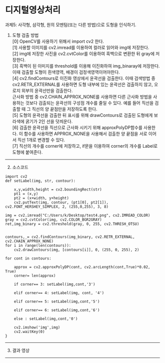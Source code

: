 디지털영상처리
=============
과제5: 사각형, 삼각형, 원의 모멘텀(또는 다른 방법)으로 도형을 인식하기.  

1. 도형 검출 방법  
[0] OpenCV를 사용하기 위해서 import cv2 한다.   
[1] 사용할 이미지를 cv2.imread를 이용하여 컬러로 읽어와 img에 저장한다.  
[2] img에 저장한 사진을 cv2.cvtColor를 이용하여 흑백으로 변환한 뒤 gray에 저장한다.  
[3] 흑백이 된 이미지를 threshold를 이용해 이진화하여 img_binaray에 저장한다. 이때 검출할 도형이 흰색영역, 배경이 검정색영역이어야한다.   
[4]  cv2.findContours로 이진화 영상에서 윤곽선을 검출한다. 이때 검색방법 중 cv2.RETR_EXTERNAL를 사용하면 도형 내부에 있는 윤곽선은 검출하지 않고, 오로지 외부의 윤곽선만을 검출한다.  
근사화 방법 중  cv2.CHAIN_APPROX_NONE를 사용하면 다른 근사화 방법을 사용하는 것보다 검출되는 윤곽선의 구성점 개수를 줄일 수 있다.  예를 들어 직선을 검출할 때 그 직선의 양 끝점만을
저장하도록 한다.  
[5] 도형의 윤곽선을 검출한 뒤 표시를 위해 drawContours로 검출된 도형에게 보라색에 굵기가 2인 선을 덧씌운다.  
[6] 검출한 윤곽선을 직선으로 근사화 시키기 위해 approxPolyDP함수를 사용한다. 이 함수를 사용하면 APPROX_NONE을 사용해서 검출한 양 끝점을 서로 이어서 직선 1개로 변경할 수 있다.  
[7] 직선의 개수를 corner에 저장하고, if문을 이용하여 corner의 개수를 Label로 도형에 붙여준다.  
   
-------------
2. 소스코드
    
```
import cv2
def setLabel(img, str, contour):
    
    x,y,width,height = cv2.boundingRect(str)
    pt1 = (x,y)
    pt2 = (x+width, y+height)
    cv2.putText(img, contour, (pt1[0], pt2[1]), cv2.FONT_HERSHEY_SIMPLEX, 2, (255,0,255), 3, 8)

img = cv2.imread("C:/Users/k/Desktop/test4.png", cv2.IMREAD_COLOR)
gray = cv2.cvtColor(img, cv2.COLOR_BGR2GRAY)
ret,img_binary = cv2.threshold(gray, 0, 255, cv2.THRESH_OTSU)


contours,_= cv2.findContours(img_binary, cv2.RETR_EXTERNAL, cv2.CHAIN_APPROX_NONE)
for i in range(len(contours)):
    cv2.drawContours(img, [contours[i]], 0, (255, 0, 255), 2)
    
for cont in contours:
    
    approx = cv2.approxPolyDP(cont, cv2.arcLength(cont,True)*0.02, True)
    corner= len(approx)

    if corner== 3: setLabel(img,cont,'3')

    elif corner== 4: setLabel(img, cont, '4')

    elif corner== 5: setLabel(img,cont,'5')

    elif corner== 6: setLabel(img,cont,'6')

    else : setLabel(img,cont,'0')

    cv2.imshow('img',img)
    cv2.waitKey(0)
}
```
-------------
3. 결과 영상

-------------
